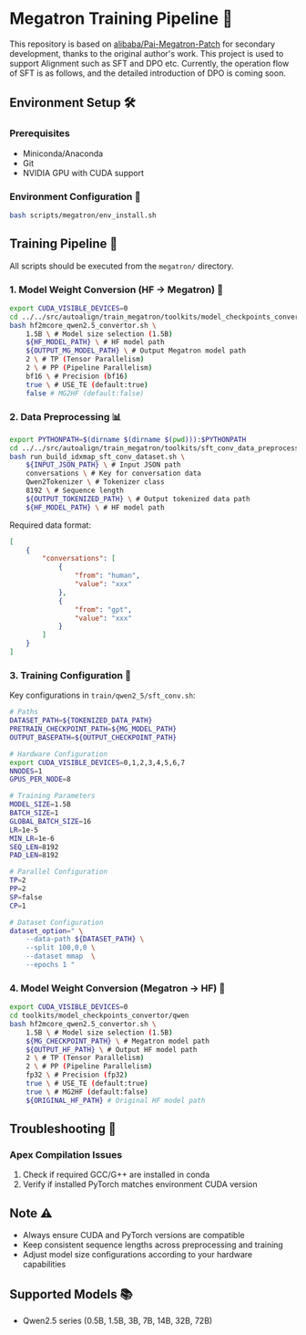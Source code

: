 # Megatron Training Pipeline 🚀

This repository is based on [alibaba/Pai-Megatron-Patch](https://github.com/alibaba/Pai-Megatron-Patch.git) for secondary development, thanks to the original author's work. This project is used to support Alignment such as SFT and DPO etc. Currently, the operation flow of SFT is as follows, and the detailed introduction of DPO is coming soon.

## Environment Setup 🛠️

### Prerequisites
- Miniconda/Anaconda
- Git
- NVIDIA GPU with CUDA support

### Environment Configuration 🔧
```bash
bash scripts/megatron/env_install.sh
```

## Training Pipeline 🔄

All scripts should be executed from the `megatron/` directory.

### 1. Model Weight Conversion (HF → Megatron) 🔄

```bash
export CUDA_VISIBLE_DEVICES=0
cd ../../src/autoalign/train_megatron/toolkits/model_checkpoints_convertor/qwen
bash hf2mcore_qwen2.5_convertor.sh \
    1.5B \ # Model size selection (1.5B)
    ${HF_MODEL_PATH} \ # HF model path
    ${OUTPUT_MG_MODEL_PATH} \ # Output Megatron model path
    2 \ # TP (Tensor Parallelism)
    2 \ # PP (Pipeline Parallelism)
    bf16 \ # Precision (bf16)
    true \ # USE_TE (default:true)
    false # MG2HF (default:false)
```

### 2. Data Preprocessing 📊

```bash
export PYTHONPATH=$(dirname $(dirname $(pwd))):$PYTHONPATH
cd ../../src/autoalign/train_megatron/toolkits/sft_conv_data_preprocessing
bash run_build_idxmap_sft_conv_dataset.sh \
    ${INPUT_JSON_PATH} \ # Input JSON path
    conversations \ # Key for conversation data
    Qwen2Tokenizer \ # Tokenizer class
    8192 \ # Sequence length
    ${OUTPUT_TOKENIZED_PATH} \ # Output tokenized data path
    ${HF_MODEL_PATH} \ # HF model path
```

Required data format:
```json
[
    {
        "conversations": [
            {
                "from": "human",
                "value": "xxx"
            },
            {
                "from": "gpt",
                "value": "xxx"
            }
        ]
    }
]
```

### 3. Training Configuration 🎯

Key configurations in `train/qwen2_5/sft_conv.sh`:

```bash
# Paths
DATASET_PATH=${TOKENIZED_DATA_PATH}
PRETRAIN_CHECKPOINT_PATH=${MG_MODEL_PATH}
OUTPUT_BASEPATH=${OUTPUT_CHECKPOINT_PATH}

# Hardware Configuration
export CUDA_VISIBLE_DEVICES=0,1,2,3,4,5,6,7
NNODES=1
GPUS_PER_NODE=8

# Training Parameters
MODEL_SIZE=1.5B
BATCH_SIZE=1
GLOBAL_BATCH_SIZE=16
LR=1e-5
MIN_LR=1e-6
SEQ_LEN=8192
PAD_LEN=8192

# Parallel Configuration
TP=2
PP=2
SP=false
CP=1

# Dataset Configuration
dataset_option=" \
    --data-path ${DATASET_PATH} \
    --split 100,0,0 \
    --dataset mmap  \
    --epochs 1 "
```

### 4. Model Weight Conversion (Megatron → HF) 🔄

```bash
export CUDA_VISIBLE_DEVICES=0
cd toolkits/model_checkpoints_convertor/qwen
bash hf2mcore_qwen2.5_convertor.sh \
    1.5B \ # Model size selection (1.5B)
    ${MG_CHECKPOINT_PATH} \ # Megatron model path
    ${OUTPUT_HF_PATH} \ # Output HF model path
    2 \ # TP (Tensor Parallelism)
    2 \ # PP (Pipeline Parallelism)
    fp32 \ # Precision (fp32)
    true \ # USE_TE (default:true)
    true \ # MG2HF (default:false)
    ${ORIGINAL_HF_PATH} # Original HF model path
```

## Troubleshooting 🔧

### Apex Compilation Issues
1. Check if required GCC/G++ are installed in conda
2. Verify if installed PyTorch matches environment CUDA version

## Note ⚠️
- Always ensure CUDA and PyTorch versions are compatible
- Keep consistent sequence lengths across preprocessing and training
- Adjust model size configurations according to your hardware capabilities

## Supported Models 📚
- Qwen2.5 series (0.5B, 1.5B, 3B, 7B, 14B, 32B, 72B)